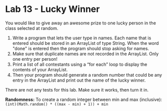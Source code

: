 # Lab 13 - Lucky Winner

You would like to give away an awesome prize to one lucky person in the class selected at random.

1. Write a program that lets the user type in names. Each name that is entered should be stored in an ArrayList of type String. When the word "done" is entered then the program should stop asking for names. 
2. Make sure that duplicate names are not recorded in the ArrayList.  Only one entry per person!
3. Print a list of all contestants using a “for each” loop to display the contents of your ArrayList.
4. Then your program should generate a random number that could be any entry in the ArrayList and print out the name of the lucky winner.

There are not any tests for this lab.  Make sure it works, then turn it in.

**Randomness:**
To create a random integer between min and max (inclusive):
`(int)(Math.random() * ((max - min) + 1)) + min`